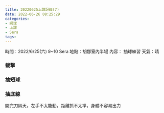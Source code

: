 ```yaml
---
title: 20220625上課記錄(7)
date: 2022-06-26 08:25:29
categories: 
- 網球
- 上課
- Sera
tags:
---
```


時間：2022/6/25(六) 9~10 Sera
地點：胡娜室內半場
內容： 抽球練習
天氣：晴

### 截擊
### 抽短球
### 抽底線
開完刀隔天，左手不太能動，距離抓不太準，身體不容易出力